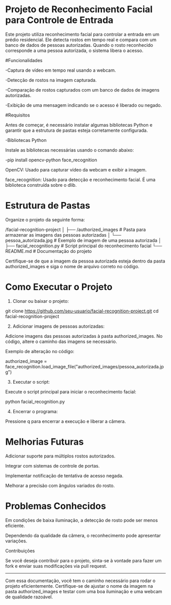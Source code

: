 # Projeto de Reconhecimento Facial para Controle de Entrada

Este projeto utiliza reconhecimento facial para controlar a entrada em um prédio residencial. Ele detecta rostos em tempo real e compara com um banco de dados de pessoas autorizadas. Quando o rosto reconhecido corresponde a uma pessoa autorizada, o sistema libera o acesso.

#Funcionalidades

-Captura de vídeo em tempo real usando a webcam.

-Detecção de rostos na imagem capturada.

-Comparação de rostos capturados com um banco de dados de imagens autorizadas.

-Exibição de uma mensagem indicando se o acesso é liberado ou negado.


#Requisitos

Antes de começar, é necessário instalar algumas bibliotecas Python e garantir que a estrutura de pastas esteja corretamente configurada.

-Bibliotecas Python

Instale as bibliotecas necessárias usando o comando abaixo:

-pip install opencv-python face_recognition

OpenCV: Usado para capturar vídeo da webcam e exibir a imagem.

face_recognition: Usado para detecção e reconhecimento facial. É uma biblioteca construída sobre o dlib.


# Estrutura de Pastas

Organize o projeto da seguinte forma:

/facial-recognition-project
│
├── /authorized_images         # Pasta para armazenar as imagens das pessoas autorizadas
│   └── pessoa_autorizada.jpg  # Exemplo de imagem de uma pessoa autorizada
│
├── facial_recognition.py     # Script principal do reconhecimento facial
└── README.md                 # Documentação do projeto

Certifique-se de que a imagem da pessoa autorizada esteja dentro da pasta authorized_images e siga o nome de arquivo correto no código.

# Como Executar o Projeto

1. Clonar ou baixar o projeto:

git clone https://github.com/seu-usuario/facial-recognition-project.git
cd facial-recognition-project


2. Adicionar imagens de pessoas autorizadas:

Adicione imagens das pessoas autorizadas à pasta authorized_images. No código, altere o caminho das imagens se necessário.

Exemplo de alteração no código:

authorized_image = face_recognition.load_image_file("authorized_images/pessoa_autorizada.jpg")


3. Executar o script:

Execute o script principal para iniciar o reconhecimento facial:

python facial_recognition.py


4. Encerrar o programa:

Pressione q para encerrar a execução e liberar a câmera.



# Melhorias Futuras

Adicionar suporte para múltiplos rostos autorizados.

Integrar com sistemas de controle de portas.

Implementar notificação de tentativa de acesso negada.

Melhorar a precisão com ângulos variados do rosto.


# Problemas Conhecidos

Em condições de baixa iluminação, a detecção de rosto pode ser menos eficiente.

Dependendo da qualidade da câmera, o reconhecimento pode apresentar variações.


Contribuições

Se você deseja contribuir para o projeto, sinta-se à vontade para fazer um fork e enviar suas modificações via pull request.


---

Com essa documentação, você tem o caminho necessário para rodar o projeto eficientemente. Certifique-se de ajustar o nome da imagem na pasta authorized_images e testar com uma boa iluminação e uma webcam de qualidade razoável.

